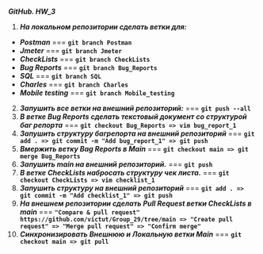 ***GitHub. HW_3***

1. ***На локальном репозитории сделать ветки для:***
- ***Postman*** === **``git branch Postman``**
- ***Jmeter*** === **``git branch Jmeter``**
- ***CheckLists*** === **``git branch CheckLists``**
- ***Bug Reports*** === **``git branch Bug_Reports``**
- ***SQL*** === **``git branch SQL``**
- ***Charles*** === **``git branch Charles``**
- ***Mobile testing*** === **``git branch Mobile_testing``**
2. ***Запушить все ветки на внешний репозиторий:*** === **``git push --all``**
3. ***В ветке Bug Reports сделать текстовый документ со структурой баг репорта*** === **``git checkout Bug_Reports => vim bug_report_1``**
4. ***Запушить структуру багрепорта на внешний репозиторий*** === **``git add . => git commit -m "Add bug_report_1" => git push``**
5. ***Вмержить ветку Bag Reports в Main*** === **``git checkout main => git merge Bug_Reports``**
6. ***Запушить main на внешний репозиторий.*** === **``git push``**
7. ***В ветке CheckLists набросать структуру чек листа.*** === **``git checkout CheckLists => vim checklist_1``**
8. ***Запушить структуру на внешний репозиторий*** === **``git add . => git commit -m "Add checklist_1" => git push``**
9. ***На внешнем репозитории сделать Pull Request ветки CheckLists в main*** === **``"Compare & pull request" https://github.com/victut/Group_29/tree/main => "Create pull request" => "Merge pull request" => "Confirm merge"``**
10. ***Синхронизировать Внешнюю и Локальную ветки Main*** === **``git checkout main => git pull``**
